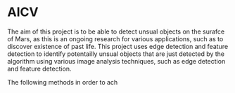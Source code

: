 # AICV

The aim of this project is to be able to detect unsual objects on the surafce of Mars, as this is an ongoing research for various applications, such as to discover existence of past life. This project uses edge detection and feature detection to identify potentailly unsual objects that are just detected by the algorithm using various image analysis techniques, such as edge detection and feature detection.

The following methods in order to ach
